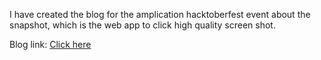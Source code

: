 I have created the blog for the amplication hacktoberfest event about the snapshot, which is the web app to click high quality screen shot.

Blog link: [Click here](https://dev.to/utsavbhattarai007/introducing-snapshot-a-high-quality-screenshot-clicker-2jki) 
